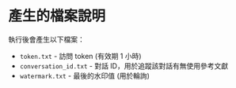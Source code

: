 # 產生的檔案說明

執行後會產生以下檔案：
- `token.txt` - 訪問 token (有效期 1 小時)
- `conversation_id.txt` - 對話 ID，用於追蹤該對話有無使用參考文獻
- `watermark.txt` - 最後的水印值 (用於輪詢)